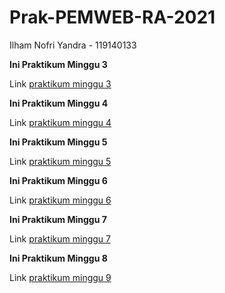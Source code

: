 # Prak-PEMWEB-RA-2021

Ilham Nofri Yandra - 119140133

**Ini Praktikum Minggu 3**

Link [praktikum minggu 3](https://github.com/mayonice1424/Prak-PEMWEB-RA-2021/tree/Minggu3)


**Ini Praktikum Minggu 4**

Link [praktikum minggu 4](https://github.com/mayonice1424/Prak-PEMWEB-RA-2021/tree/Minggu4)

**Ini Praktikum Minggu 5**

Link [praktikum minggu 5](https://github.com/mayonice1424/Prak-PEMWEB-RA-2021/tree/Minggu5)

**Ini Praktikum Minggu 6**

Link [praktikum minggu 6](https://github.com/mayonice1424/Prak-PEMWEB-RA-2021/tree/Minggu6)


**Ini Praktikum Minggu 7**

Link [praktikum minggu 7](https://github.com/mayonice1424/Prak-PEMWEB-RA-2021/tree/Minggu7)


**Ini Praktikum Minggu 8**

Link [praktikum minggu 9](https://github.com/mayonice1424/Prak-PEMWEB-RA-2021/tree/Minggu8)
